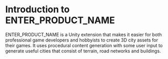 # Introduction to ENTER_PRODUCT_NAME

ENTER_PRODUCT_NAME is a Unity extension that makes it easier for both professional game developers and hobbyists to create 3D city assets for their games. It uses procedural content generation with some user input to generate useful cities that consist of terrain, road networks and buildings.
